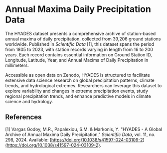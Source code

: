 # Annual Maxima Daily Precipitation Data

The HYADES dataset presents a comprehensive archive of station-based annual maxima of daily precipitation, collected from 39,206 ground stations worldwide. Published in *Scientific Data* [1], this dataset spans the period from 1805 to 2023, with station records varying in length from 16 to 200 years. Each record contains essential information on Ground Station ID, Longitude, Latitude, Year, and Annual Maxima of Daily Precipitation in millimeters.

Accessible as open data on Zenodo, HYADES is structured to facilitate extensive data science research on global precipitation patterns, climate trends, and hydrological extremes. Researchers can leverage this dataset to explore variability and changes in extreme precipitation events, study regional precipitation trends, and enhance predictive models in climate science and hydrology.

## References

[1] Vargas Godoy, M.R., Papalexiou, S.M. & Markonis, Y. "HYADES - A Global Archive of Annual Maxima Daily Precipitation," *Scientific Data*, vol. 11, no. 298, 2024. Available: [https://doi.org/10.1038/s41597-024-03109-2](https://doi.org/10.1038/s41597-024-03109-2).
